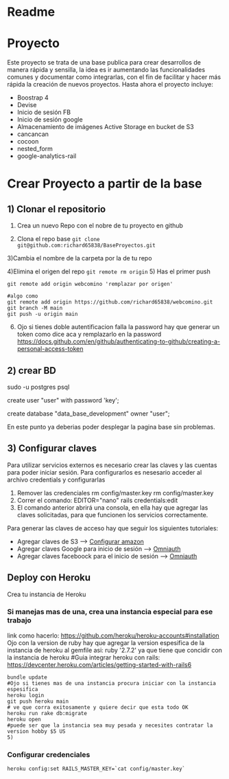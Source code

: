 # Readme

# Proyecto
Este proyecto se trata de una base publica para crear desarrollos de manera rápida y sensilla, la idea es ir aumentando las funcionalidades comunes y documentar como integrarlas, con el fin de facilitar y hacer más rápida la creación de nuevos proyectos. Hasta ahora el proyecto incluye:
- Boostrap 4
- Devise
- Inicio de sesión FB
- Inicio de sesión google
- Almacenamiento de imágenes Active Storage en bucket de S3
- cancancan
- cocoon
- nested_form
- google-analytics-rail

# Crear Proyecto a partir de la base

## 1) Clonar el repositorio

1) Crea un nuevo Repo con el nobre de tu proyecto en github

2) Clona el repo base
``` git clone git@github.com:richard65838/BaseProyectos.git ```

3)Cambia el nombre de la carpeta por la de tu repo

4)Elimina el origen del repo
``` git remote rm origin ```
5) Has el primer push

```
git remote add origin webcomino 'remplazar por origen'

#algo como
git remote add origin https://github.com/richard65838/webcomino.git
git branch -M main
git push -u origin main

```
6) Ojo si tienes doble autentificacion falla la password hay que generar un token como dice aca y remplazarlo en la password
https://docs.github.com/en/github/authenticating-to-github/creating-a-personal-access-token


## 2) crear BD
sudo -u postgres psql

create user "user" with password 'key';

create database "data_base_development" owner "user";

En este punto ya deberias poder desplegar la pagina base sin problemas.

## 3) Configurar claves

Para utilizar servicios externos es necesario crear las claves y las cuentas para poder iniciar sesión. Para configurarlos es nesesario acceder al archivo credentials y configurarlas
1. Remover las credenciales rm config/master.key rm config/master.key
2. Correr el comando: EDITOR="nano" rails credentials:edit
3. El comando anterior abrirá una consola, en ella hay que agregar las claves solicitadas, para que funcionen los servicios correctamente.

Para generar las claves de acceso hay que seguir los siguientes tutoriales:
- Agregar claves de S3 --> <a href="https://medium.com/alturasoluciones/setting-up-rails-5-active-storage-with-amazon-s3-3d158cf021ff">Configurar amazon</a>
- Agregar claves Google para inicio de sesión --> <a href="https://github.com/heartcombo/devise/wiki/OmniAuth:-Overview">Omniauth</a> 
- Agregar claves faceboock para el inicio de sesión --> <a href="https://github.com/heartcombo/devise/wiki/OmniAuth:-Overview">Omniauth</a> 

## Deploy con Heroku
Crea tu instancia de Heroku
### Si manejas mas de una, crea una instancia especial para ese trabajo
link como hacerlo: https://github.com/heroku/heroku-accounts#installation
Ojo con la version de ruby hay que agregar la version espesifica de la instancia de heroku al gemfile asi:
ruby '2.7.2' ya que tiene que concidir con la instancia de heroku
#Guia integrar heroku con rails: https://devcenter.heroku.com/articles/getting-started-with-rails6
```
bundle update
#Ojo si tienes mas de una instancia procura iniciar con la instancia espesifica
heroku login
git push heroku main
# ve que corra exitosamente y quiere decir que esta todo OK
heroku run rake db:migrate
heroku open
#puede ser que la instancia sea muy pesada y necesites contratar la version hobby $5 US
5) 
```

### Configurar credenciales
```
heroku config:set RAILS_MASTER_KEY=`cat config/master.key`
```
